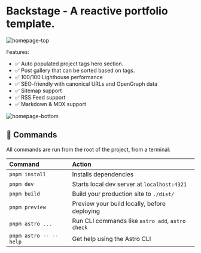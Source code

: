 # Backstage - A reactive portfolio template.

![homepage-top](https://github.com/user-attachments/assets/655ebb7b-5b4d-4a9b-bf3a-ba0014c09f70)

Features:

- ✅ Auto populated project tags hero section.
- ✅ Post gallery that can be sorted based on tags.
- ✅ 100/100 Lighthouse performance
- ✅ SEO-friendly with canonical URLs and OpenGraph data
- ✅ Sitemap support
- ✅ RSS Feed support
- ✅ Markdown & MDX support


![homepage-bottom](https://github.com/user-attachments/assets/0aba7bd0-14a3-402f-a719-1ae247508dd8)

## 🧞 Commands

All commands are run from the root of the project, from a terminal:

| Command                   | Action                                           |
| :------------------------ | :----------------------------------------------- |
| `pnpm install`             | Installs dependencies                            |
| `pnpm dev`             | Starts local dev server at `localhost:4321`      |
| `pnpm build`           | Build your production site to `./dist/`          |
| `pnpm preview`         | Preview your build locally, before deploying     |
| `pnpm astro ...`       | Run CLI commands like `astro add`, `astro check` |
| `pnpm astro -- --help` | Get help using the Astro CLI                     |
